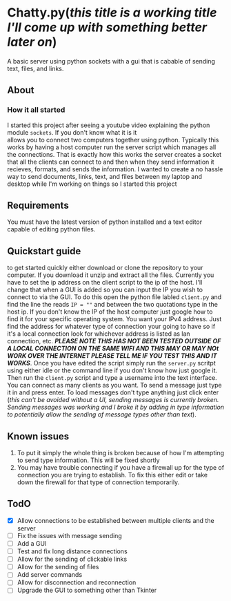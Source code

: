 # **Chatty.py**(_this title is a working title I'll come up with something better later on_)
A basic server using python sockets with a gui that is cabable of sending text, files, and links.

## **About** 
  ### **How it all started**
   I started this project after seeing a youtube video explaining the python module `sockets`. If you don't know what it is it     
   allows you to connect two computers together using python. Typically this works by having a host computer run the server script
   which manages all the connections. That is exactly how this works the server creates a socket that all the clients can connect 
   to and then when they send information it recieves, formats, and sends the information. I wanted to create a no hassle way to
   send documents, links, text, and files between my laptop and desktop while I'm working on things so I started this project
   
## **Requirements**
You must have the latest version of python installed and a text editor capable of editing python files.
   
## **Quickstart guide**
to get started quickly either download or clone the repository to your computer. If you download it unzip and extract all the 
files. Currently you have to set the ip address on the client script to the ip of the host. I'll change that when a GUI is added so 
you can input the IP you wish to connect to via the GUI. To do this open the python file labled `client.py` and find the line the 
reads `IP = ""` and between the two quotations type in the host ip. If you don't know the IP of the host computer just google how 
to find it for your specific operating system. You want your IPv4 address. Just find the address for whatever type of connection 
your going to have so if it's a local connection look for whichever address is listed as lan connection, etc. **_PLEASE NOTE THIS 
HAS NOT BEEN TESTED OUTSIDE OF A LOCAL CONNECTION ON THE SAME WIFI AND THIS MAY OR MAY NOt WORK OVER THE INTERNET PLEASE TELL ME IF
YOU TEST THIS AND IT WORKS_**. Once you have edited the script simply run the `server.py` scritpt using either idle or the command 
line if you don't know how just google it. Then run the `client.py` script and type a username into the text interface. You can 
connect as many clients as you want. To send a message just type it in and press enter. To load messages don't type anything just 
click enter (_this can't be avoided without a UI, sending messages is currently broken. Sending messages was working and I broke
it by adding in type information to potentially allow the sending of message types other than text_).

## **Known issues**
1) To put it simply the whole thing is broken because of how I'm attempting to send type information. This will be fixed shortly
2) You may have trouble connecting if you have a firewall up for the type of connection you are trying to establish. To fix this 
either edit or take down the firewall for that type of connection temporarily.

## **TodO**
- [x] Allow connections to be established between multiple clients and the server
- [ ] Fix the issues with message sending
- [ ] Add a GUI
- [ ] Test and fix long distance connections
- [ ] Allow for the sending of clickable links
- [ ] Allow for the sending of files
- [ ] Add server commands
- [ ] Allow for disconnection and reconnection
- [ ] Upgrade the GUI to something other than Tkinter
